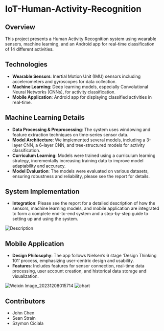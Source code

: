 # IoT-Human-Activity-Recognition

## Overview
This project presents a Human Activity Recognition system using wearable sensors, machine learning, and an Android app for real-time classification of 14 different activities.

## Technologies
- **Wearable Sensors**: Inertial Motion Unit (IMU) sensors including accelerometers and gyroscopes for data collection.
- **Machine Learning**: Deep learning models, especially Convolutional Neural Networks (CNNs), for activity classification.
- **Mobile Application**: Android app for displaying classified activities in real-time.

## Machine Learning Details
- **Data Processing & Preprocessing**: The system uses windowing and feature extraction techniques on time-series sensor data.
- **Model Architecture**: We implemented several models, including a 3-layer CNN, a 6-layer CNN, and tree-structured models for activity classification.
- **Curriculum Learning**: Models were trained using a curriculum learning strategy, incrementally increasing training data to improve model adaptability and accuracy.
- **Model Evaluation**: The models were evaluated on various datasets, ensuring robustness and reliability, please see the report for details.


## System Implementation
- **Integration**: Please see the report for a detailed description of how the sensors, machine learning models, and mobile application are integrated to form a complete end-to-end system and a step-by-step guide to setting up and using the system.

![Description](https://github.com/YongjiangChen/IoT-Human-Activity-Recognition/assets/73269209/c06e5a87-7a25-41ee-b5f5-a89d5ec7c766)

## Mobile Application
- **Design Philosophy**: The app follows Nielsen’s 6 stage ‘Design Thinking 101’ process, emphasizing user-centric design and usability.
- **Features**: Includes features for sensor connection, real-time data processing, user account creation, and historical data storage and visualization.

![Weixin Image_20231208015714](https://github.com/YongjiangChen/IoT-Human-Activity-Recognition/assets/73269209/47fab88f-3ae2-4d21-acf0-bdaf6c3b62be)
![chart](https://github.com/YongjiangChen/IoT-Human-Activity-Recognition/assets/73269209/5d029c57-5056-4166-a184-82791a5c461f)



## Contributors
- John Chen
- Sean Strain
- Szymon Ciciala


